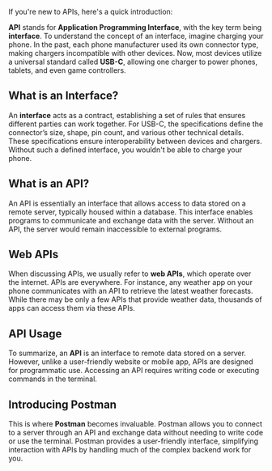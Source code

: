 If you're new to APIs, here's a quick introduction:

**API** stands for **Application Programming Interface**, with the key term being **interface**. To understand the
concept of an interface, imagine charging your phone. In the past, each phone manufacturer used its own connector type,
making chargers incompatible with other devices. Now, most devices utilize a universal standard called **USB-C**,
allowing one charger to power phones, tablets, and even game controllers.

## What is an Interface?

An **interface** acts as a contract, establishing a set of rules that ensures different parties can work together. For
USB-C, the specifications define the connector’s size, shape, pin count, and various other technical details. These
specifications ensure interoperability between devices and chargers. Without such a defined interface, you wouldn't be
able to charge your phone.

## What is an API?

An API is essentially an interface that allows access to data stored on a remote server, typically housed within a
database. This interface enables programs to communicate and exchange data with the server. Without an API, the server
would remain inaccessible to external programs.

## Web APIs

When discussing APIs, we usually refer to **web APIs**, which operate over the internet. APIs are everywhere. For
instance, any weather app on your phone communicates with an API to retrieve the latest weather forecasts. While there
may be only a few APIs that provide weather data, thousands of apps can access them via these APIs.

## API Usage

To summarize, an **API** is an interface to remote data stored on a server. However, unlike a user-friendly website or
mobile app, APIs are designed for programmatic use. Accessing an API requires writing code or executing commands in the
terminal.

## Introducing Postman

This is where **Postman** becomes invaluable. Postman allows you to connect to a server through an API and exchange data
without needing to write code or use the terminal. Postman provides a user-friendly interface, simplifying interaction
with APIs by handling much of the complex backend work for you.
